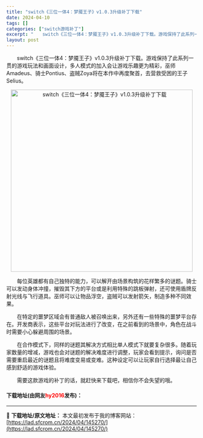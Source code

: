 ```yaml
---
title: "switch《三位一体4：梦魇王子》v1.0.3升级补丁下载"
date: 2024-04-10
tags: []
categories: ["switch游戏补丁"]
excerpt: "　　switch《三位一体4：梦魇王子》v1.0.3升级补丁下载。游戏保持了此系列一贯的游戏玩法和画面设计，多人模式的加入会让游戏乐趣更为精彩，巫师Amadeus、骑士Pontius、盗贼Zoya将在本作中再度聚首，去营救受困的王子Selius。 　　每位英雄都有自己独特的能力，可以解开由场景构筑的&hellip;"
layout: post
---
```


 <p>　　switch《三位一体4：梦魇王子》v1.0.3升级补丁下载。游戏保持了此系列一贯的游戏玩法和画面设计，多人模式的加入会让游戏乐趣更为精彩，巫师Amadeus、骑士Pontius、盗贼Zoya将在本作中再度聚首，去营救受困的王子Selius。</p> <p align="center"><img align="" border="0" src="https://lad.sfcrom.cn/wp-content/uploads/2024/04/20240409_6615c41c87487.webp" width="481" alt="switch《三位一体4：梦魇王子》v1.0.3升级补丁下载" /></p> <p>　　每位英雄都有自己独特的能力，可以解开由场景构筑的花样繁多的谜题。骑士可以发动身体冲撞，摧毁其下方的平台或是利用特殊的跳板弹射，还可使用盾牌反射光线与飞行道具。巫师可以让物品浮空，盗贼可以发射箭矢，制造多种不同效果。</p> <p>　　在特定的噩梦区域会有普通敌人被召唤出来，另外还有一些特殊的噩梦平台存在。开发商表示，这些平台对玩法进行了改变，在之前看到的场景中，角色在战斗时需要小心躲避周围的场景。</p> <p>　　在合作模式下，同样的谜题其解决方式相比单人模式下就要复杂很多。随着玩家数量的增减，游戏也会对谜题的解决难度进行调整，玩家会看到提示，询问是否需要重启最近的谜题且将难度变易或变难。这种设定可以让玩家自行选择最让自己感到舒适的游戏体验。</p> <p>　　需要这款游戏的补丁的话，就赶快来下载吧，相信你不会失望的哦。</p> <p><h4>下载地址(由网友<font color="red">hy2016</font>发布)：</h4></p> 

---
📖 **下载地址/原文地址：** 本文最初发布于我的博客网站：[https://lad.sfcrom.cn/2024/04/145270/](https://lad.sfcrom.cn/2024/04/145270/)
